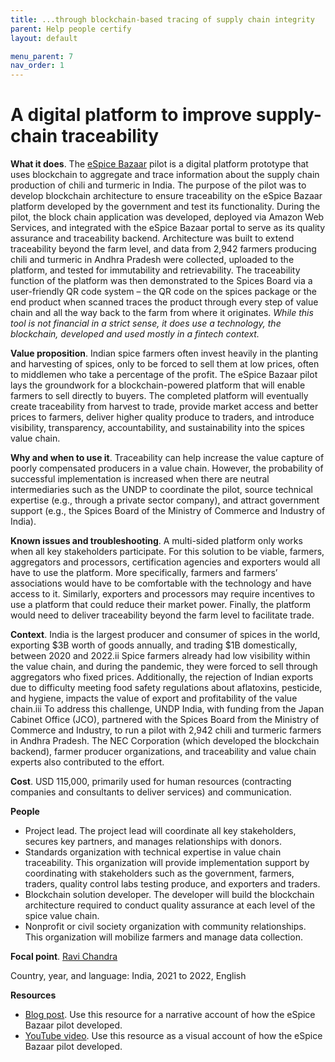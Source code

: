 ```yaml
---
title: ...through blockchain-based tracing of supply chain integrity
parent: Help people certify 
layout: default

menu_parent: 7
nav_order: 1
---
```


# A digital platform to improve supply-chain traceability

**What it does**.  The [eSpice Bazaar](http://espicebazaar.in/) pilot is a digital platform prototype that uses blockchain to aggregate and trace information about the supply chain production of chili and turmeric in India. The purpose of the pilot was to develop blockchain architecture to ensure traceability on the eSpice Bazaar platform developed by the government and test its functionality.  During the pilot, the block chain application was developed, deployed via Amazon Web Services, and integrated with the eSpice Bazaar portal to serve as its quality assurance and traceability backend. Architecture was built to extend traceability beyond the farm level, and data from 2,942 farmers producing chili and turmeric in Andhra Pradesh were collected, uploaded to the platform, and tested for immutability and retrievability. The traceability function of the platform was then demonstrated to the Spices Board via a user-friendly QR code system – the QR code on the spices package or the end product when scanned traces the product through every step of value chain and all the way back to the farm from where it originates. *While this tool is not financial in a strict sense, it does use a technology, the blockchain, developed and used mostly in a fintech context.*

**Value proposition**. Indian spice farmers often invest heavily in the planting and harvesting of spices, only to be forced to sell them at low prices, often to middlemen who take a percentage of the profit. The eSpice Bazaar pilot lays the groundwork for a blockchain-powered platform that will enable farmers to sell directly to buyers. The completed platform will eventually create traceability from harvest to trade, provide market access and better prices to farmers, deliver higher quality produce to traders, and introduce visibility, transparency, accountability, and sustainability into the spices value chain.  

**Why and when to use it**. Traceability can help increase the value capture of poorly compensated producers in a value chain. However, the probability of successful implementation is increased when there are neutral intermediaries such as the UNDP to coordinate the pilot, source technical expertise (e.g., through a private sector company), and attract government support (e.g., the Spices Board of the Ministry of Commerce and Industry of India). 

**Known issues and troubleshooting**. A multi-sided platform only works when all key stakeholders participate. For this solution to be viable, farmers, aggregators and processors, certification agencies and exporters would all have to use the platform. More specifically, farmers and farmers’ associations would have to be comfortable with the technology and have access to it. Similarly, exporters and processors may require incentives to use a platform that could reduce their market power. Finally, the platform would need to deliver traceability beyond the farm level to facilitate trade. 

**Context**. India is the largest producer and consumer of spices in the world, exporting $3B worth of goods annually, and trading $1B domestically, between 2020 and 2022.ii Spice farmers already had low visibility within the value chain, and during the pandemic, they were forced to sell through aggregators who fixed prices. Additionally, the rejection of Indian exports due to difficulty meeting food safety regulations about aflatoxins, pesticide, and hygiene, impacts the value of export and profitability of the value chain.iii To address this challenge, UNDP India, with funding from the Japan Cabinet Office (JCO), partnered with the Spices Board from the Ministry of Commerce and Industry, to run a pilot with 2,942 chili and turmeric farmers in Andhra Pradesh. The NEC Corporation (which developed the blockchain backend), farmer producer organizations, and traceability and value chain experts also contributed to the effort. 

**Cost**. USD 115,000, primarily used for human resources (contracting companies and consultants to deliver services) and communication.  

**People**  

* Project lead. The project lead will coordinate all key stakeholders, secures key partners, and manages relationships with donors. 
* Standards organization with technical expertise in value chain traceability. This organization will provide implementation support by coordinating with stakeholders such as the government, farmers, traders, quality control labs testing produce, and exporters and traders.  
* Blockchain solution developer. The developer will build the blockchain architecture required to conduct quality assurance at each level of the spice value chain. 
* Nonprofit or civil society organization with community relationships. This organization will mobilize farmers and manage data collection. 

**Focal point**. [Ravi Chandra](/Financial-inclusion-toolkit/contributors/Ravi-Chandra.html)

Country, year, and language: India, 2021 to 2022, English 

**Resources**  

* [Blog post](https://www.undp.org/india/blog/building-fortress-blockchain-protect-farmers-and-livelihoods). Use this resource for a narrative account of how the eSpice Bazaar pilot developed. 
* [YouTube video](https://www.youtube.com/watch?v=CSTI2p_6QT0). Use this resource as a visual account of how the eSpice Bazaar pilot developed. 

 

 

 

 